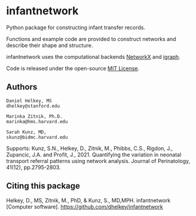 # infantnetwork

Python package for constructing infant transfer records.

Functions and example code are provided to construct networks and describe their shape and structure.

infantnetwork uses the computational backends [NetworkX](https://networkx.org/) and [igraph](https://igraph.org/python/).

Code is released under the open-source [MIT License](LICENSE).

## Authors
    Daniel Helkey, MS
    dhelkey@stanford.edu
    
    Marinka Zitnik, Ph.D.
    marinka@hms.harvard.edu

    Sarah Kunz, MD, 
    skunz@bidmc.harvard.edu

Supports:
    Kunz, S.N., Helkey, D., Zitnik, M., Phibbs, C.S., Rigdon, J., Zupancic, J.A. and Profit, J., 2021. 
    Quantifying the variation in neonatal transport referral patterns 
    using network analysis. Journal of Perinatology, 41(12), pp.2795-2803.

## Citing this package

Helkey, D., MS, Zitnik, M., PhD, & Kunz, S., MD,MPH. infantnetwork [Computer software]. https://github.com/dhelkey/infantnetwork